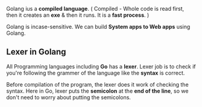 Golang ius a **compiled language**.
( Compiled - Whole code is read first, then it creates an **exe** & then it runs. It is a **fast process**. )

Golang is incase-sensitive.
We can build **System apps to Web apps** using Golang.

## Lexer in Golang

All Programming languages including **Go** has a **lexer**. Lexer job is to check if you're following the grammer of the language like the **syntax** is correct.

Before compilation of the program, the lexer does it work of checking the syntax. Here in Go, lexer puts the **semicolon** at the **end of the line**, so we don't need to worry about putting the semicolons.
